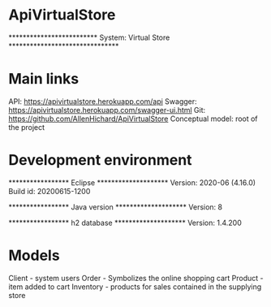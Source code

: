 # ApiVirtualStore
*************************  System: Virtual Store *******************************


Main links
==================================

API: https://apivirtualstore.herokuapp.com/api
Swagger: https://apivirtualstore.herokuapp.com/swagger-ui.html
Git: https://github.com/AllenHichard/ApiVirtualStore
Conceptual model: root of the project 


Development environment
==================================

*****************     Eclipse   ********************
Version: 2020-06 (4.16.0)
Build id: 20200615-1200

*****************  Java version ********************
Version: 8

*****************  h2 database  ********************
Version: 1.4.200

Models
==================================

Client - system users
Order - Symbolizes the online shopping cart
Product - item added to cart
Inventory - products for sales contained in the supplying store
